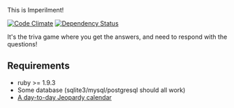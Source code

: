 This is Imperilment!

[![Code Climate](https://codeclimate.com/github/freerunningtech/imperilment.png)](https://codeclimate.com/github/freerunningtech/imperilment)
[![Dependency Status](https://gemnasium.com/freerunningtech/imperilment.png)](https://gemnasium.com/freerunningtech/imperilment)

It's the triva game where you get the answers, and need to respond with the questions!

## Requirements

* ruby >= 1.9.3
* Some database (sqlite3/mysql/postgresql should all work)
* [A day-to-day Jeopardy calendar](http://www.amazon.com/Jeopardy-2014-Day---Day-Calendar/dp/1449430880/)
